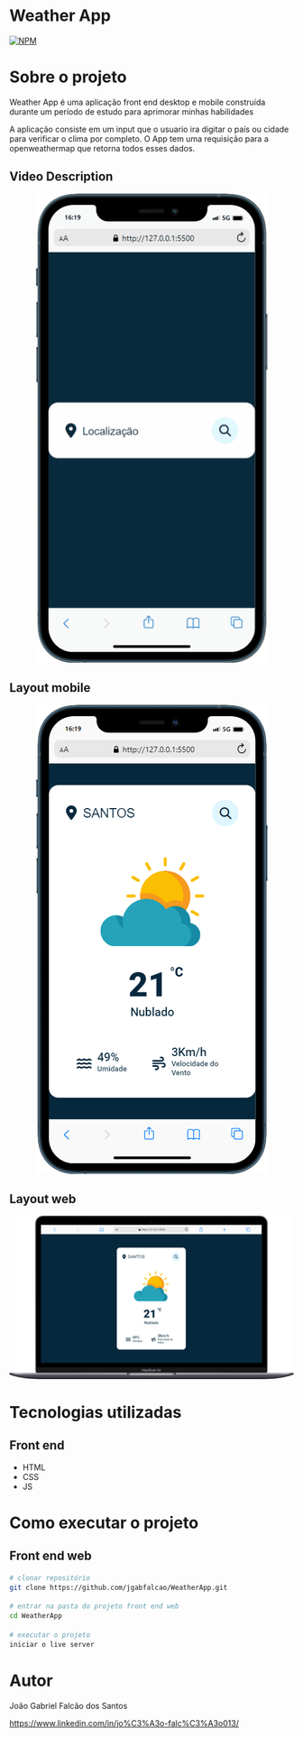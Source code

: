 # Weather App
[![NPM](https://img.shields.io/npm/l/react)](https://github.com/jgabfalcao/WeatherApp/blob/main/LICENSE) 

# Sobre o projeto

Weather App é uma aplicação front end desktop e mobile construída durante um período de estudo para aprimorar minhas habilidades

A aplicação consiste em um input que o usuario ira digitar o país ou cidade para verificar o clima por completo. O App tem uma requisição para a openweathermap que retorna todos esses dados.

## Video Description

<div align="center">

![Mobile Video](https://github.com/jgabfalcao/WeatherApp/blob/main/images/mobile-video.gif)

</div>


## Layout mobile

<div align="center">

![Mobile 1](https://github.com/jgabfalcao/WeatherApp/blob/main/images/mobile.png)

</div>

## Layout web
![Web 1](https://github.com/jgabfalcao/WeatherApp/blob/main/images/desktop.png)

# Tecnologias utilizadas
## Front end
- HTML
- CSS 
- JS 

# Como executar o projeto
## Front end web

```bash
# clonar repositório
git clone https://github.com/jgabfalcao/WeatherApp.git

# entrar na pasta do projeto front end web
cd WeatherApp

# executar o projeto
iniciar o live server
```

# Autor

João Gabriel Falcão dos Santos 

https://www.linkedin.com/in/jo%C3%A3o-falc%C3%A3o013/

